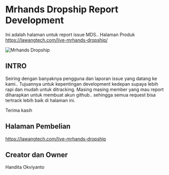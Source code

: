 # Mrhands Dropship Report Development
Ini adalah halaman untuk report issue MDS..
Halaman Produk
https://lawangtech.com/live-mrhands-dropship/

![Mrhands Dropship](https://lawangtech.com/wp-content/uploads/2018/07/logo.png)

## INTRO ##
Seiring dengan banyaknya pengguna dan laporan issue yang datang ke kami.. 
Tujuannya untuk kepentingan development kedepan supaya lebih rapi dan mudah untuk ditracking. Masing masing member yang mau report diharapkan untuk membuat akun github.. sehingga semua request bisa tertrack lebih baik di halaman ini.

Terima kasih

## Halaman Pembelian ##
https://lawangtech.com/live-mrhands-dropship

## Creator dan Owner ## 
Handita Okviyanto
